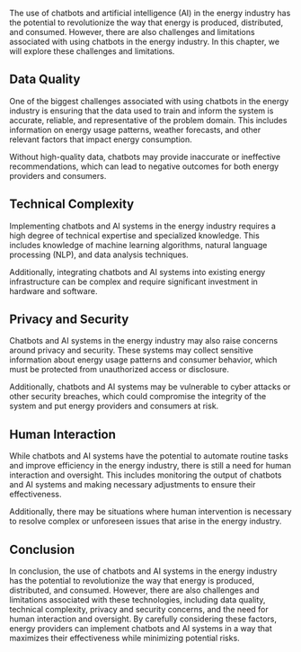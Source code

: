 
The use of chatbots and artificial intelligence (AI) in the energy industry has the potential to revolutionize the way that energy is produced, distributed, and consumed. However, there are also challenges and limitations associated with using chatbots in the energy industry. In this chapter, we will explore these challenges and limitations.

Data Quality
------------

One of the biggest challenges associated with using chatbots in the energy industry is ensuring that the data used to train and inform the system is accurate, reliable, and representative of the problem domain. This includes information on energy usage patterns, weather forecasts, and other relevant factors that impact energy consumption.

Without high-quality data, chatbots may provide inaccurate or ineffective recommendations, which can lead to negative outcomes for both energy providers and consumers.

Technical Complexity
--------------------

Implementing chatbots and AI systems in the energy industry requires a high degree of technical expertise and specialized knowledge. This includes knowledge of machine learning algorithms, natural language processing (NLP), and data analysis techniques.

Additionally, integrating chatbots and AI systems into existing energy infrastructure can be complex and require significant investment in hardware and software.

Privacy and Security
--------------------

Chatbots and AI systems in the energy industry may also raise concerns around privacy and security. These systems may collect sensitive information about energy usage patterns and consumer behavior, which must be protected from unauthorized access or disclosure.

Additionally, chatbots and AI systems may be vulnerable to cyber attacks or other security breaches, which could compromise the integrity of the system and put energy providers and consumers at risk.

Human Interaction
-----------------

While chatbots and AI systems have the potential to automate routine tasks and improve efficiency in the energy industry, there is still a need for human interaction and oversight. This includes monitoring the output of chatbots and AI systems and making necessary adjustments to ensure their effectiveness.

Additionally, there may be situations where human intervention is necessary to resolve complex or unforeseen issues that arise in the energy industry.

Conclusion
----------

In conclusion, the use of chatbots and AI systems in the energy industry has the potential to revolutionize the way that energy is produced, distributed, and consumed. However, there are also challenges and limitations associated with these technologies, including data quality, technical complexity, privacy and security concerns, and the need for human interaction and oversight. By carefully considering these factors, energy providers can implement chatbots and AI systems in a way that maximizes their effectiveness while minimizing potential risks.
